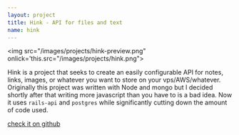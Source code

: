 ```yaml
---
layout: project
title: Hink - API for files and text
name: hink
---
```



<img src="/images/projects/hink-preview.png" onlick='this.src="/images/projects/hink.png">

Hink is a project that seeks to create an easily configurable API for
notes, links, images, or whatever you want to store on your vps/AWS/whatever.
Originally this project was written with Node and mongo but I decided shortly
after that writing more javascript than you have to is a bad idea. Now it uses
`rails-api` and `postgres` while significantly cutting down the amount of code used.

<a href="http://www.github.com/tippenein/hink" target='_blank'>check it on github</a>

